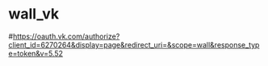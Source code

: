 # wall_vk
#https://oauth.vk.com/authorize?client_id=6270264&display=page&redirect_uri=&scope=wall&response_type=token&v=5.52
